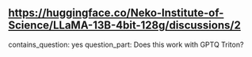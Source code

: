 ## https://huggingface.co/Neko-Institute-of-Science/LLaMA-13B-4bit-128g/discussions/2

contains_question: yes
question_part: Does this work with GPTQ Triton?
